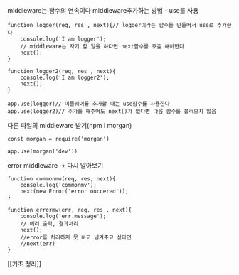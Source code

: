 
middleware는 함수의 연속이다
middleware추가하는 방법 - use를 사용

```
function logger(req, res , next){// logger이라는 함수를 만들어서 use로 추가한다
	console.log('I am logger'); 
	// middleware는 자기 할 일을 하다면 next함수를 호출 해야한다
	next();
}

function logger2(req, res , next){
	console.log('I am logger2'); 
	next();
}

app.use(logger)// 미들웨어를 추가할 때는 use함수를 사용한다
app.use(logger2)// 추가를 해주어도 next()가 없다면 다음 함수를 불러오지 않음
```

다른 파일의 middleware 받기(npm i morgan)

```
const morgan = require('morgan')

app.use(morgan('dev'))
```

error middleware -> 다시 알아보기

```
function commonmw(req, res, next){
	console.log('commonmv');
	next(new Error('error ouccered'));
}

function errormw(err, req, res , next){
	console.log('err.message');
	// 에러 출력, 결과처리
	next();
	//error를 처리하지 못 하고 넘겨주고 싶다면
	//next(err)
}

```
[[기초 정리]]